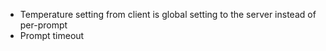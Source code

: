 * Temperature setting from client is global setting to the server instead of per-prompt
* Prompt timeout
